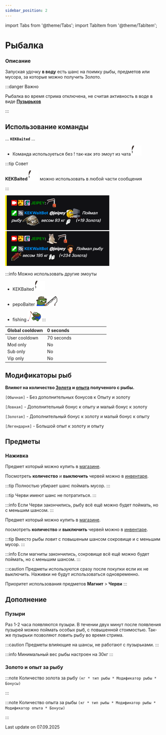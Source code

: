 ```yaml
---
sidebar_position: 2
---
```


import Tabs from '@theme/Tabs';
import TabItem from '@theme/TabItem';

# Рыбалка

### Описание

Запуская удочку **в воду** есть шанс на поимку рыбы, предметов или мусора, за которые можно получить Золото.

:::danger Важно

Рыбалка во время стрима отключена, не считая активность в воде в виде [**Пузырьков**](/docs/Fishing#пузыри)

:::

## Использование команды
... **`KEKBaited`** ...
 - Команда используеться без ! так-как это эмоут из чата ![1](./img/KEKBaited-1x.gif)


:::tip Совет

**KEKBaited** ![KEKBaited](./img/KEKBaited-1x.gif) можно использовать в любой части сообщения

:::

![Docs Version Dropdown](./img/1.png) ![Docs Version Dropdown](./img/2.png)

:::info Можно использовать другие эмоуты
- KEKBaited ![1](./img/KEKBaited-1x.gif)
- pepoBaiter ![1](./img/PepoBaiter-1x.png)
- fishing ![1](./img/Fishinge-1x.png)
:::


  <div>

| Global cooldown | 0 seconds⠀⠀⠀⠀⠀⠀⠀⠀⠀⠀⠀|
|:----------------|:----------------------|
| User cooldown   | 70 seconds            |
| Mod only        | No                    |
| Sub only        | No                    |
| Vip only        | No                    |
  </div>

## Модификаторы рыб


**Влияют на количество [Золота](/docs/intro#золото) и [опыта](/docs/intro#опыт-и-лвл) полученого с рыбы.**

`[Обычная]` - Без дополнительных бонусов к Опыту и золоту

`[Ловкая]` - Дополнительный бонус к опыту и малый бонус к золоту

`[Золотая]` - Дополнительный бонус к золоту и малый бонус к опыту

`[Легендарня]` - Большой опыт к золоту и опыту


## Предметы

### Наживка


<Tabs>
  <TabItem value="Черви" label="Черви">

Предмет который можно купить в [магазине](/docs/gold/shop).


Посмотреть **количество** и **выключить** червей можно в [инвентаре](/docs/info/inventory).

:::tip Полностью убирает шанс поймать мусор.
:::

:::tip Черви имеют шанс не потратиться.
:::

:::info Если Черви закончились, рыбу всё ещё можно будет поймать, но с меньшим шансом.
:::

</TabItem>
  <TabItem value="Магнит" label="Магнит">

Предмет который можно купить в [магазине](/docs/gold/shop).


посмотреть **количество** и **выключить** червей можно в [инвентаре](/docs/info/inventory).

:::tip Вместо рыбы ловит с повышеным шансом сокровище и с меньшим мусор.
:::

:::info Если магниты закончились, сокровище всё ещё можно будет поймать, но с меньшим шансом.
:::

</TabItem>
</Tabs>


:::caution Предметы используются сразу после покупки если их не выключить.
Наживки не будут использоваться одновременно.

Приоритет использования предметов **Магнит** > **Черви**
:::

  ## Дополнение

### Пузыри


Раз 1-2 часа появляются пузыри. В течении двух минут после появления пузырей можно поймать особых рыб, с повышенной стоимостью. Так-же пузырьки позволяют ловить рыбу во время стрима.


:::caution Предметы влияющие на шансы, не работают с пузырьками.
:::

:::info Минимальный вес рыбы настроен на 30кг
:::


### Золото и опыт за рыбу


:::note Количество золота за рыбу `(кг * тип рыбы * Модификатор рыбы * Бонусы)`

:::

:::note Количество опыта за рыбы `(кг * тип рыбы * Модификатор рыбы * Модификатор опыта * Бонусы)`

:::


Last update on 07.09.2025